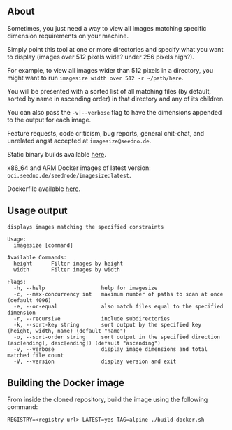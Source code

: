 ## About
Sometimes, you just need a way to view all images matching specific dimension requirements on your machine.

Simply point this tool at one or more directories and specify what you want to display (images over 512 pixels wide? under 256 pixels high?).

For example, to view all images wider than 512 pixels in a directory, you might want to run `imagesize width over 512 -r ~/path/here`.

You will be presented with a sorted list of all matching files (by default, sorted by name in ascending order) in that directory and any of its children.

You can also pass the `-v|--verbose` flag to have the dimensions appended to the output for each image.

Feature requests, code criticism, bug reports, general chit-chat, and unrelated angst accepted at `imagesize@seedno.de`.

Static binary builds available [here](https://cdn.seedno.de/builds/imagesize).

x86_64 and ARM Docker images of latest version: `oci.seedno.de/seednode/imagesize:latest`.

Dockerfile available [here](https://git.seedno.de/seednode/imagesize/raw/branch/master/docker/Dockerfile).

## Usage output
```
displays images matching the specified constraints

Usage:
  imagesize [command]

Available Commands:
  height      Filter images by height
  width       Filter images by width

Flags:
  -h, --help                  help for imagesize
  -c, --max-concurrency int   maximum number of paths to scan at once (default 4096)
  -e, --or-equal              also match files equal to the specified dimension
  -r, --recursive             include subdirectories
  -k, --sort-key string       sort output by the specified key (height, width, name) (default "name")
  -o, --sort-order string     sort output in the specified direction (asc[ending], desc[ending]) (default "ascending")
  -v, --verbose               display image dimensions and total matched file count
  -V, --version               display version and exit
```

## Building the Docker image
From inside the cloned repository, build the image using the following command:

`REGISTRY=<registry url> LATEST=yes TAG=alpine ./build-docker.sh`
